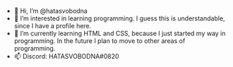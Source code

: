 - 👋 Hi, I’m @hatasvobodna
- 👀 I’m interested in learning programming. I guess this is understandable, since I have a profile here.
- 🌱 I’m currently learning HTML and CSS, because I just started my way in programming. In the future I plan to move to other areas of programming.
- 📫 Discord: HATASVOBODNA#0820
